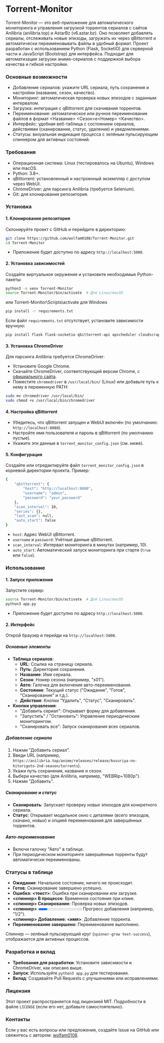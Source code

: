 # Torrent-Monitor

Torrent-Monitor — это веб-приложение для автоматического мониторинга и управления загрузкой торрентов сериалов с сайтов Anilibria (anilibria.top) и AstarBz (v6.astar.bz). Оно позволяет добавлять сериалы, отслеживать новые эпизоды, загружать их через qBittorrent и автоматически переименовывать файлы в удобный формат. Проект разработан с использованием Python (Flask, SocketIO) для серверной части и JavaScript (Bootstrap) для интерфейса. Подходит для автоматизации загрузки аниме-сериалов с поддержкой выбора качества и гибкой настройки.

### Основные возможности

- Добавление сериалов: укажите URL сериала, путь сохранения и настройки (название, сезон, качество).  
- Мониторинг: автоматическая проверка новых эпизодов с заданным интервалом.  
- Загрузка: интеграция с qBittorrent для скачивания торрентов.  
- Переименование: автоматическое или ручное переименование файлов в формат <Название> <Сезон>e<Номер> <Качество>.  
- Интерфейс: удобная веб-таблица с состоянием сериалов, действиями (сканирование, статус, удаление) и уведомлениями.  
- Статусы: визуальная индикация процесса с зелёным пульсирующим спиннером для активных состояний.

### Требования

- Операционная система: Linux (тестировалось на Ubuntu), Windows или macOS.  
- Python: 3.8+.  
- qBittorrent: установленный и настроенный экземпляр с доступом через WebUI.  
- ChromeDriver: для парсинга Anilibria (требуется Selenium).  
- Git: для клонирования репозитория.

### Установка

#### 1. Клонирование репозитория  
Склонируйте проект с GitHub и перейдите в директорию:
```bash
git clone https://github.com/wolfam0108/Torrent-Monitor.git
cd Torrent-Monitor
```

- Приложение будет доступно по адресу `http://localhost:5000`.

#### 2. Установка зависимостей  
Создайте виртуальное окружение и установите необходимые Python-пакеты:
```bash
python3 -m venv Torrent-Monitor
source Torrent-Monitor/bin/activate  # Для Linux/macOS
```
или Torrent-Monitor\Scripts\activate для Windows
```bash
pip install -r requirements.txt
```
Если файл `requirements.txt` отсутствует, установите зависимости вручную:
```bash
pip install flask flask-socketio qbittorrent-api apscheduler cloudscraper beautifulsoup4 selenium
```

#### 3. Установка ChromeDriver  
Для парсинга Anilibria требуется ChromeDriver:  
- Установите Google Chrome.  
- Скачайте ChromeDriver, соответствующий версии Chrome, с [официального сайта](https://chromedriver.chromium.org/downloads).  
- Поместите `chromedriver` в `/usr/local/bin/` (Linux) или добавьте путь к нему в переменную PATH:  
```bash
sudo mv chromedriver /usr/local/bin/
sudo chmod +x /usr/local/bin/chromedriver
```

#### 4. Настройка qBittorrent  
- Убедитесь, что qBittorrent запущен и WebUI включён (по умолчанию: `http://localhost:8080`).  
- Настройте имя пользователя и пароль в qBittorrent (по умолчанию пустые).  
- Укажите эти данные в `torrent_monitor_config.json` (см. ниже).

#### 5. Конфигурация  
Создайте или отредактируйте файл `torrent_monitor_config.json` в корневой директории проекта. Пример:  
```bash
{
    "qbittorrent": {
        "host": "http://localhost:8080",
        "username": "admin",
        "password": "your_password"
    },
    "scan_interval": 10,
    "series": {},
    "last_scan": null,
    "auto_start": false
}
```
- `host`: Адрес WebUI qBittorrent.  
- `username` и `password`: Учётные данные qBittorrent.  
- `scan_interval`: Интервал мониторинга в минутах (например, 10).  
- `auto_start`: Автоматический запуск мониторинга при старте (`true` или `false`).

### Использование

#### 1. Запуск приложения  
Запустите сервер:

```bash
source Torrent-Monitor/bin/activate  # Для Linux/macOS
python3 app.py
```
- Приложение будет доступно по адресу `http://localhost:5000`.

#### 2. Интерфейс  
Открой браузер и перейди на `http://localhost:5000`.

##### Основные элементы  
- **Таблица сериалов**:  
  - **URL**: Ссылка на страницу сериала.  
  - **Путь**: Директория сохранения.  
  - **Название**: Имя сериала.  
  - **Сезон**: Номер сезона (например, "s01").  
  - **Авто**: Галочка для включения авто-переименования.  
  - **Состояние**: Текущий статус ("Ожидание", "Готов", "Сканирование" и т.д.).  
  - **Действия**: Кнопки "Удалить", "Статус", "Сканировать".  
- **Кнопки управления**:  
  - "Добавить сериал": Открывает форму для добавления.  
  - "Запустить" / "Остановить": Управление периодическим мониторингом.  
  - "Сканировать все": Запуск сканирования всех сериалов.

##### Добавление сериала  
1. Нажми "Добавить сериал".  
2. Введи URL (например, `https://anilibria.top/anime/releases/release/kusuriya-no-hitorigoto-2nd-season/torrents`).  
3. Укажи путь сохранения, название и сезон.  
4. Выбери качество (для Anilibria, например, "WEBRip+1080p").  
5. Нажми "Добавить".

##### Сканирование и статус  
- **Сканировать**: Запускает проверку новых эпизодов для конкретного сериала.  
- **Статус**: Открывает модальное окно с деталями (всего эпизодов, скачано, новых) и опцией переименования для завершённых торрентов.

##### Авто-переименование  
- Включи галочку "Авто" в таблице.  
- При периодическом мониторинге завершённые торренты будут автоматически переименованы.

### Статусы в таблице
- **Ожидание**: Начальное состояние, ничего не происходит.  
- **Готов**: Сканирование завершено успешно.  
- **Ошибка: <текст>**: Ошибка при сканировании или загрузке.  
- **<спиннер> В процессе**: Временное состояние при клике.  
- **<спиннер> Сканирование**: Проверка новых эпизодов.  
- **<спиннер> <progress>/<total>**: Прогресс добавления (например, "1/2").  
- **<спиннер> Добавление: <имя>**: Добавление торрента.  
- **Переименование завершено**: Переименование выполнено.  

Спиннер — зелёный пульсирующий круг (`spinner-grow text-success`), отображается для активных процессов.

### Разработка и вклад
- **Требования для разработки**: Установите зависимости и ChromeDriver, как описано выше.  
- **Запуск**: Используйте `python3 app.py` для тестирования.  
- **Вклад**: Создавайте Pull Requests с улучшениями или исправлениями.

### Лицензия
Этот проект распространяется под лицензией MIT. Подробности в файле `LICENSE` (если его нет, добавьте самостоятельно).

### Контакты
Если у вас есть вопросы или предложения, создайте Issue на GitHub или свяжитесь с автором: [wolfam0108](https://github.com/wolfam0108).
